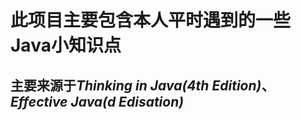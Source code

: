 # 此项目主要包含本人平时遇到的一些Java小知识点
## 主要来源于***Thinking in Java(4th Edition)***、***Effective Java(d Edisation)***

